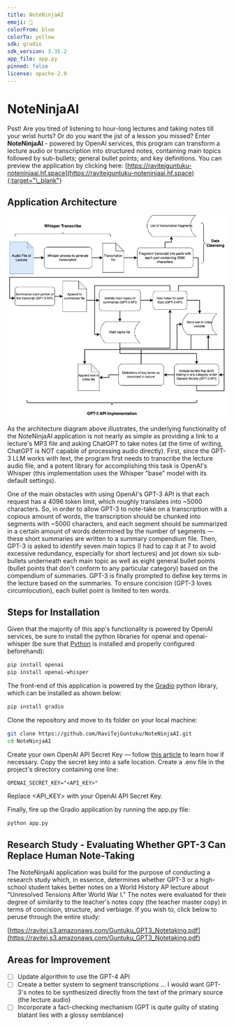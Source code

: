```yaml
---
title: NoteNinjaAI
emoji: 👀
colorFrom: blue
colorTo: yellow
sdk: gradio
sdk_version: 3.35.2
app_file: app.py
pinned: false
license: apache-2.0
---
```


<base target="_blank">

# NoteNinjaAI

Psst! Are you tired of listening to hour-long lectures and taking notes till your wrist hurts? Or do you want the jist of a lesson you missed? Enter **NoteNinjaAI** - powered by OpenAI services, this program can transform a lecture audio or transcription into structured notes, containing main topics followed by sub-bullets; general bullet points; and key definitions. You can preview the application by clicking here: [https://ravitejguntuku-noteninjaai.hf.space](https://ravitejguntuku-noteninjaai.hf.space){:target="\_blank"}

## Application Architecture

![Architecture Diagram for NoteNinjaAI](NoteTakerAI.jpg)

As the architecture diagram above illustrates, the underlying functionality of the NoteNinjaAI application is not nearly as simple as providing a link to a lecture's MP3 file and asking ChatGPT to take notes (at the time of writing, ChatGPT is NOT capable of processing audio directly). First, since the GPT-3 LLM works with text, the program first needs to transcribe the lecture audio file, and a potent library for accomplishing this task is OpenAI's Whisper (this implementation uses the Whisper "base" model with its default settings).

One of the main obstacles with using OpenAI's GPT-3 API is that each request has a 4096 token limit, which roughly translates into ~5000 characters. So, in order to allow GPT-3 to note-take on a transcription with a copious amount of words, the transcription should be chunked into segments with ~5000 characters, and each segment should be summarized in a certain amount of words determined by the number of segments — these short summaries are written to a summary compendium file. Then, GPT-3 is asked to identify seven main topics (I had to cap it at 7 to avoid excessive redundancy, especially for short lectures) and jot down six sub-bullets underneath each main topic as well as eight general bullet points (bullet points that don't conform to any particular category) based on the compendium of summaries. GPT-3 is finally prompted to define key terms in the lecture based on the summaries. To ensure concision (GPT-3 loves circumlocution), each bullet point is limited to ten words.

## Steps for Installation

Given that the majority of this app's functionality is powered by OpenAI services, be sure to install the python libraries for openai and openai-whisper (be sure that [Python](https://www.python.org/) is installed and properly configured beforehand):

```bash
pip install openai
pip install openai-whisper
```

The front-end of this application is powered by the [Gradio](https://www.gradio.app/) python library, which can be installed as shown below:

```bash
pip install gradio
```

Clone the repository and move to its folder on your local machine:

```bash
git clone https://github.com/RaviTejGuntuku/NoteNinjaAI.git
cd NoteNinjaAI
```

Create your own OpenAI API Secret Key — follow [this article](https://gptforwork.com/help/gpt-for-sheets/setup/create-openai-key) to learn how if necessary. Copy the secret key into a safe location. Create a .env file in the project's directory containing one line:

```
OPENAI_SECRET_KEY="<API_KEY>"
```

Replace <API_KEY> with your OpenAI API Secret Key.

Finally, fire up the Gradio application by running the app.py file:

```bash
python app.py
```

## Research Study - Evaluating Whether GPT-3 Can Replace Human Note-Taking

The NoteNinjaAI application was build for the purpose of conducting a research study which, in essence, determines whether GPT-3 or a high-school student takes better notes on a World History AP lecture about "Unresolved Tensions After World War I." The notes were evaluated for their degree of similarity to the teacher's notes copy (the teacher master copy) in terms of concision, structure, and verbiage. If you wish to, click below to peruse through the entire study:

[https://ravitej.s3.amazonaws.com/Guntuku_GPT3_Notetaking.pdf](https://ravitej.s3.amazonaws.com/Guntuku_GPT3_Notetaking.pdf)

## Areas for Improvement

- [ ] Update algorithm to use the GPT-4 API
- [ ] Create a better system to segment transcriptions ... I would want GPT-3's notes to be synthesized directly from the text of the primary source (the lecture audio)
- [ ] Incorporate a fact-checking mechanism (GPT is quite guilty of stating blatant lies with a glossy semblance)
